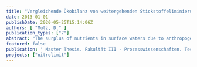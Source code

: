 ```yaml
---
title: "Vergleichende Ökobilanz von weitergehenden Stickstoffeliminierungsverfahren in Großkläranlagen"
date: 2013-01-01
publishDate: 2020-05-25T15:14:06Z
authors: [ "Mutz, D." ]
publication_types: ["7"]
abstract: "The surplus of nutrients in surface waters due to anthropogenic influences makes eutrophication an important issue in water quality in Europe. According to the Water Framework Directive of the European Union (EU-WFD) an improvement of all water bodies to a “good ecological status” is aimed. One aspect for achieving the goal is an additional reduction of nutrient immissions. In particular, the study has a focus on advanced nitrogen removal at large scale wastewater treatment plants (WWTP) in the area of Berlin and Brandenburg, Germany. A comprehensive life cycle assessment (LCA) of a generic WWTP with 1.47 million population equivalent (pe) is carried out. The WWTP includes a secondary treatment with upstream denitrification. Sludge treatment is realized by anaerobic digestion with biogas utilization and sludge disposal in a mono-incineration plant. On basis of the generic WWTP, five scenarios for an advanced nitrogen removal are analyzed and compared within the LCA: an expansion of the denitrification reactor (ExpDeni), a retrofit to a step-feed nitrogen removal (SFNR), a biologically active filtration (BAF) as post-treatment step as well as two processes for sludge liquor treatment by deammonification (Anammox) and by an SBR-reactor (SBR). Data for energy and chemical demand, effluent quality and infrastructure are based on an existing plant from Berlin and data of nitrogen removal processes on simulations and planning data for this particular WWTP. For the life cycle impact assessment, the following categories are considered: global warming potential (GWP), acidification potential (AP), marine (MEP) and freshwater eutrophication (FEP) as well as human (HTP) and freshwater ecotoxicity (FETP). Additional, the cumulative energy demand (CED) of fossil and nuclear energy resources is taken into account. For the generic WWTP two results have to be emphasized: the influence of high energy demand on potential environmental impacts and the relevance of the primary function of nutrient removal due to a high influence in eutrophication impact categories MEP and FEP. Hence, reducing electricity demand and an increased use of renewable energy resources will lead to reduced impacts. Comparing the nitrogen removal processes, SFNR is preferable to ExpDeni because of reduced energy demand (SFNR: -6%, ExpDeni: +9%) which leads to an improved environmental profile throughout all categories. Focusing on sludge liquor processes, Anammox may be recommended due to mainly lower additional impacts to SBR-process. Main issues at SBR are the high energy consumption (almost twice as high as energy demand of Anammox) and addition of methanol as carbon source. The BAF has the highest impacts in CED (+33%) and GWP (+14%) due to high energy demand for pumping and backwashing (+5%) and methanol dosing. However, favorable side-effects such as a reduction of phosphorus and heavy metal loads lead to a significant reduction in FEP (-18%) and FETP (-9%). All in all, SFNR is recommended in an overall comparison, Anammox has the second best environmental profile. BAF can be recommended if other effects in wastewater treatment are aimed at. Due to lack of data concerning trace organics, uncertainties in toxicity potential are still apparent. Besides, uncertainties in estimating N2O-emission factors have a high effect on the result of GWP. Further investigations on N2O emissions from biological treatment steps should be done to reduce the uncertainties. Finally, LCA is a powerful tool for revealing potential environmental impacts for supporting a sustainable way of decision making process."
featured: false
publication: ' Master Thesis. Fakultät III ­­- Prozesswissenschaften. Technische Universität Berlin'
projects: ["nitrolimit"]
---
```


